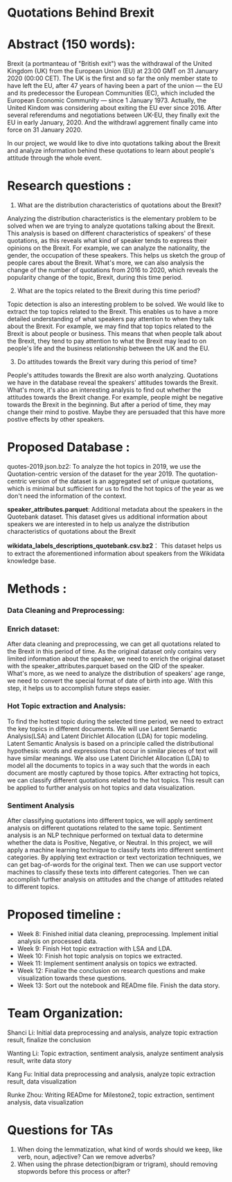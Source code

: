 # Quotations Behind Brexit

# Abstract  (150 words):

Brexit (a portmanteau of "British exit") was the withdrawal of the United Kingdom (UK) from the European Union (EU) at 23:00 GMT on 31 January 2020 (00:00 CET). The UK is the first and so far the only member state to have left the EU, after 47 years of having been a part of the union — the EU and its predecessor the European Communities (EC), which included the European Economic Community — since 1 January 1973. Actually, the United Kindom was considering about exiting the EU ever since 2016. After several referendums and negotiations between UK-EU, they finally exit the EU in early January, 2020. And the withdrawl aggrement finally came into force on 31 January 2020.

In our project, we would like to dive into quotations talking about the Brexit and analyze information behind these quotations to learn about people's attitude through the whole event.

# Research questions : 
1. What are the distribution characteristics of quotations about the Brexit?

Analyzing the distribution characteristics is the elementary problem to be solved when we are trying to analyze quotations talking about the Brexit. This analysis is based on different characteristics of speakers' of these quotations, as this reveals what kind of speaker tends to express their opinions on the Brexit. For example, we can analyze the nationality, the gender, the occupation of these speakers. This helps us sketch the group of people cares about the Brexit. What's more, we can also analysis the change of the number of quotations from 2016 to 2020, which reveals the popularity change of the topic, Brexit, during this time period.

2. What are the topics related to the Brexit during this time period?

Topic detection is also an interesting problem to be solved. We would like to extract the top topics related to the Brexit. This enables us to have a more detailed understanding of what speakers pay attention to when they talk about the Brexit. For example, we may find that top topics related to the Brexit is about people or business. This means that when people talk about the Brexit, they tend to pay attention to what the Brexit may lead to on people's life and the business relationship between the UK and the EU.

3. Do attitudes towards the Brexit vary during this period of time?

People's attitudes towards the Brexit are also worth analyzing. Quotations we have in the database reveal the speakers' attitudes towards the Brexit. What's more, it's also an interesting analysis to find out whether the attitudes towards the Brexit change. For example, people might be negative towards the Brexit in the beginning. But after a period of time, they may change their mind to postive. Maybe they are persuaded that this have more postive effects by other speakers.

# Proposed Database : 
quotes-2019.json.bz2: To analyze the hot topics in 2019, we use the Quotation-centric version of the dataset for the year 2019. The quotation-centric version of the dataset is an aggregated set of unique quotations, which is minimal but sufficient for us to find the hot topics of the year as we don't need the information of the context. 

**speaker_attributes.parquet**: Additional metadata about the speakers in the Quotebank dataset. This dataset gives us additional information about speakers we are interested in to help us analyze the distribution characteristics of quotations about the Brexit

**wikidata_labels_descriptions_quotebank.csv.bz2**： This dataset helps us to extract the aforementioned information about speakers from the Wikidata knowledge base.
 
# Methods : 
### Data Cleaning and Preprocessing:

### Enrich dataset:
After data cleaning and preprocessing, we can get all quotations related to the Brexit in this period of time. As the original dataset only contains very limited information about the speaker, we need to enrich the original dataset with the speaker_attributes.parquet based on the QID of the speaker. What's more, as we need to analyze the distribution of speakers' age range, we need to convert the special format of date of birth into age. With this step, it helps us to accomplish future steps easier.


### Hot Topic extraction and Analysis:
To find the hottest topic during the selected time period, we need to extract the key topics in different documents. We will use Latent Semantic Analysis(LSA) and Latent Dirichlet Allocation (LDA) for topic modeling. Latent Semantic Analysis is based on a principle called the distributional hypothesis: words and expressions that occur in similar pieces of text will have similar meanings. We also use Latent Dirichlet Allocation (LDA) to model all the documents to topics in a way such that the words in each document are mostly captured by those topics. After extracting hot topics, we can classify different quotations related to the hot topics. This result can be applied to further analysis on hot topics and data visualization.  

### Sentiment Analysis
After classifying quotations into different topics, we will apply sentiment analysis on different quotations related to the same topic. Sentiment analysis is an NLP technique performed on textual data to determine whether the data is Positive, Negative, or Neutral. In this project, we will apply a machine learning technique to classify texts into different sentiment categories. By applying text extraction or text vectorization techniques, we can get bag-of-words for the original text. Then we can use support vector machines to classify these texts into different categories. Then we can accomplish further analysis on attitudes and the change of attitudes related to different topics.
# Proposed timeline :
- Week 8: Finished initial data cleaning, preprocessing. Implement initial analysis on processed data.
- Week 9: Finish Hot topic extraction with LSA and LDA.
- Week 10: Finish hot topic analysis on topics we extracted.
- Week 11: Implement sentiment analysis on topics we extracted.
- Week 12: Finalize the conclusion on research questions and make visualization towards these questions.
- Week 13: Sort out the notebook and READme file. Finish the data story.

# Team Organization:
Shanci Li: Initial data preprocessing and analysis, analyze topic extraction result, finalize the conclusion

Wanting Li: Topic extraction, sentiment analysis, analyze sentiment analysis result, write data story

Kang Fu: Initial data preprocessing and analysis, analyze topic extraction result, data visualization

Runke Zhou: Writing READme for Milestone2, topic extraction, sentiment analysis, data visualization

# Questions for TAs
1. When doing the lemmatization, what kind of words should we keep, like verb, noun, adjective? Can we remove adverbs?
2. When using the phrase detection(bigram or trigram), should removing stopwords before this process or after?
